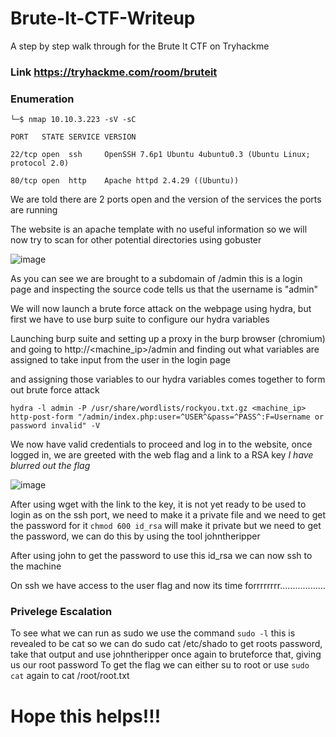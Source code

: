 # Brute-It-CTF-Writeup
A step by step walk through for the Brute It CTF on Tryhackme

### Link https://tryhackme.com/room/bruteit

### Enumeration

`
└─$ nmap 10.10.3.223 -sV -sC
`

`
PORT   STATE SERVICE VERSION
`


`
22/tcp open  ssh     OpenSSH 7.6p1 Ubuntu 4ubuntu0.3 (Ubuntu Linux; protocol 2.0)
`


`
80/tcp open  http    Apache httpd 2.4.29 ((Ubuntu))
`

We are told there are 2 ports open and the version of the services the ports are running

The website is an apache template with no useful information so we will now try to scan for other potential directories using gobuster

![image](https://github.com/traveller404/Brute-It-CTF-Writeup/assets/92340426/2804ba66-7b85-467f-94ed-fd68da7a7b94)

As you can see we are brought to a subdomain of /admin this is a login page and inspecting the source code tells us that the username is "admin"

We will now launch a brute force attack on the webpage using hydra, but first we have to use burp suite to configure our hydra variables

Launching burp suite and setting up a proxy in the burp browser (chromium) and going to http://<machine_ip>/admin and finding out what variables are assigned to take input from the user in the login page

and assigning those variables to our hydra variables comes together to form out brute force attack

`hydra -l admin -P /usr/share/wordlists/rockyou.txt.gz <machine_ip> http-post-form "/admin/index.php:user=^USER^&pass=^PASS^:F=Username or password invalid" -V`

We now have valid credentials to proceed and log in to the website, once logged in, we are greeted with the web flag and a link to a RSA key *I have blurred out the flag*

![image](https://github.com/traveller404/Brute-It-CTF-Writeup/assets/92340426/ffe1da83-6d1b-46ec-9117-9b7291ddfbd7)

After using wget with the link to the key, it is not yet ready to be used to login as <username> on the ssh port, we need to make it a private file and we need to get the password for it 
`chmod 600 id_rsa` will make it private but we need to get the password, we can do this by using the tool johntheripper 

After using john to get the password to use this id_rsa we can now ssh to the machine

On ssh we have access to the user flag and now its time forrrrrrrr..................

### Privelege Escalation

To see what we can run as sudo we use the command `sudo -l` this is revealed to be cat
so we can do sudo cat /etc/shado to get roots password, take that output and use johntheripper once again to bruteforce that, giving us our root password
To get the flag we can either su to root or use `sudo cat` again to cat /root/root.txt

# Hope this helps!!!
